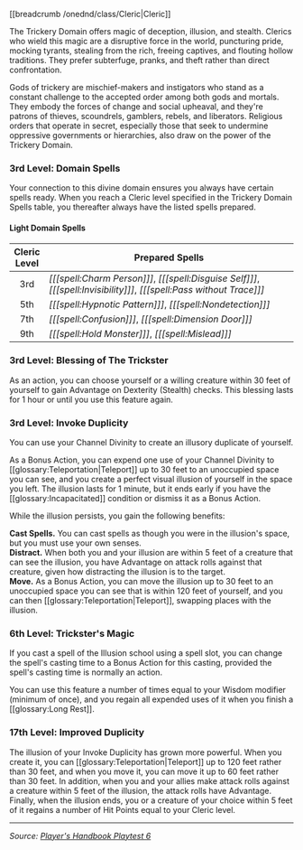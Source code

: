 [[breadcrumb /onednd/class/Cleric|Cleric]]

The Trickery Domain offers magic of deception, illusion, and stealth. Clerics who wield this magic are a disruptive force in the world, puncturing pride, mocking tyrants, stealing from the rich, freeing captives, and flouting hollow traditions. They prefer subterfuge, pranks, and theft rather than direct confrontation.

Gods of trickery are mischief-makers and instigators who stand as a constant challenge to the accepted order among both gods and mortals. They embody the forces of change and social upheaval, and they're patrons of thieves, scoundrels, gamblers, rebels, and liberators. Religious orders that operate in secret, especially those that seek to undermine oppressive governments or hierarchies, also draw on the power of the Trickery Domain.

### 3rd Level: Domain Spells

Your connection to this divine domain ensures you always have certain spells ready. When you reach a Cleric level specified in the Trickery Domain Spells table, you thereafter always have the listed spells prepared.

#### Light Domain Spells

| Cleric<br>Level | Prepared Spells                                                                                                       |
|:---------------:|-----------------------------------------------------------------------------------------------------------------------|
|       3rd       | _[[[spell:Charm Person]]]_, _[[[spell:Disguise Self]]]_, _[[[spell:Invisibility]]]_, _[[[spell:Pass without Trace]]]_ |
|       5th       | _[[[spell:Hypnotic Pattern]]]_, _[[[spell:Nondetection]]]_                                                            |
|       7th       | _[[[spell:Confusion]]]_, _[[[spell:Dimension Door]]]_                                                                 |
|       9th       | _[[[spell:Hold Monster]]]_, _[[[spell:Mislead]]]_                                                                     | 

### 3rd Level: Blessing of The Trickster

As an action, you can choose yourself or a willing creature within 30 feet of yourself to gain Advantage on Dexterity (Stealth) checks. This blessing lasts for 1 hour or until you use this feature again. 

### 3rd Level: Invoke Duplicity

You can use your Channel Divinity to create an illusory duplicate of yourself.

As a Bonus Action, you can expend one use of your Channel Divinity to [[glossary:Teleportation|Teleport]] up to 30 feet to an unoccupied space you can see, and you create a perfect visual illusion of yourself in the space you left. The illusion lasts for 1 minute, but it ends early if you have the [[glossary:Incapacitated]] condition or dismiss it as a Bonus Action.

While the illusion persists, you gain the following benefits:

**Cast Spells.** You can cast spells as though you were in the illusion's space, but you must use your own senses.  
**Distract.** When both you and your illusion are within 5 feet of a creature that can see the illusion, you have Advantage on attack rolls against that creature, given how distracting the illusion is to the target.  
**Move.** As a Bonus Action, you can move the illusion up to 30 feet to an unoccupied space you can see that is within 120 feet of yourself, and you can then [[glossary:Teleportation|Teleport]], swapping places with the illusion. 

### 6th Level: Trickster's Magic

If you cast a spell of the Illusion school using a spell slot, you can change the spell's casting time to a Bonus Action for this casting, provided the spell's casting time is normally an action.

You can use this feature a number of times equal to your Wisdom modifier (minimum of once), and you regain all expended uses of it when you finish a [[glossary:Long Rest]]. 

### 17th Level: Improved Duplicity

The illusion of your Invoke Duplicity has grown more powerful. When you create it, you can [[glossary:Teleportation|Teleport]] up to 120 feet rather than 30 feet, and when you move it, you can move it up to 60 feet rather than 30 feet. In addition, when you and your allies make attack rolls against a creature within 5 feet of the illusion, the attack rolls have Advantage. Finally, when the illusion ends, you or a creature of your choice within 5 feet of it regains a number of Hit Points equal to your Cleric level.

----

_Source: [Player's Handbook Playtest 6](https://www.dndbeyond.com/sources/ua/ph-playtest-6)_
